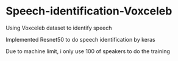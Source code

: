 # Speech-identification-Voxceleb
Using Voxceleb dataset to identify speech

Implemented  Resnet50 to do speech identification by keras

Due to machine limit, i only use 100 of speakers to do the training
